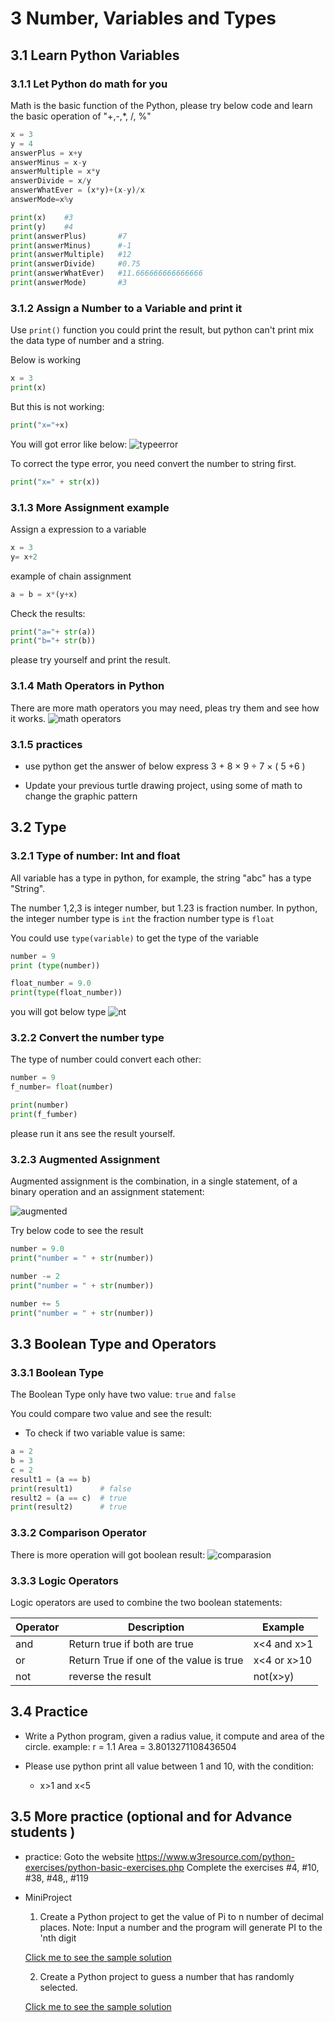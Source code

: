# 3 Number, Variables and Types

## 3.1 Learn Python Variables

### 3.1.1 Let Python do math for you

Math is the basic function of the Python, please try below code and learn the basic operation of "+,-,*, /, %"

```python
x = 3
y = 4
answerPlus = x+y
answerMinus = x-y
answerMultiple = x*y
answerDivide = x/y
answerWhatEver = (x*y)+(x-y)/x
answerMode=x%y

print(x)    #3
print(y)    #4
print(answerPlus)       #7
print(answerMinus)      #-1
print(answerMultiple)   #12
print(answerDivide)     #0.75
print(answerWhatEver)   #11.666666666666666
print(answerMode)       #3

```

### 3.1.2 Assign a Number to a Variable and print it

Use `print()` function you could print the result, but python can't print mix the data type of number and a string.

Below is working

```python
x = 3
print(x)
```

But this is not working:

```python
print("x="+x)
```

You will got error like below:
![typeerror](3.1.2_type_error.png)

To correct the type error, you need convert the number to string first.

```python
print("x=" + str(x))
```

### 3.1.3 More Assignment example

Assign a expression to a variable

```python
x = 3
y= x+2
```

example of chain assignment

```python
a = b = x*(y+x)
```

Check the results:

```python
print("a="+ str(a))
print("b="+ str(b))  
```

please try yourself and print the result.

### 3.1.4 Math Operators in Python

There are more math operators you may need, pleas try them and see how it works.
![math operators](./3.1.4_math_operators.png)

### 3.1.5 practices

- use python get the answer of below express
  3 + 8 × 9 ÷ 7 × ( 5 +6 )

- Update your previous turtle drawing project, using some of math to change the graphic pattern

## 3.2 Type

### 3.2.1 Type of number: Int and float

All variable has a type in python, for example, the string "abc" has a type "String".

The number 1,2,3 is integer number, but 1.23 is fraction number.
In python, the integer number type is `int` the fraction number type is `float`

You could use `type(variable)` to get the type of the variable

```python
number = 9
print (type(number))

float_number = 9.0
print(type(float_number))
```

you will got below type
![nt](3.2.1_numberType.png)

### 3.2.2 Convert the number type

The type of number could convert each other:

```python
number = 9
f_number= float(number)

print(number)
print(f_fumber)
```

please run it ans see the result yourself.

### 3.2.3 Augmented Assignment

Augmented assignment is the combination, in a single statement, of a binary operation and an assignment statement:

![augmented](./3.2.3_augmented_assigment.png)

Try below code to see the result

```python
number = 9.0
print("number = " + str(number))

number -= 2
print("number = " + str(number))

number += 5
print("number = " + str(number))
```

## 3.3 Boolean Type and Operators

### 3.3.1 Boolean Type

The Boolean Type only have two value: `true` and `false`

You could compare two value and see the result:

- To check if two variable value is same:

```python
a = 2
b = 3
c = 2
result1 = (a == b)
print(result1)      # false
result2 = (a == c)  # true
print(result2)      # true
```

### 3.3.2 Comparison Operator

There is more operation will got boolean result:
![comparasion](3.3.2_Comparsion.png)

### 3.3.3 Logic Operators

Logic operators are used to combine the two boolean statements:

| Operator | Description | Example |
| ------ | ------ | ------ |
| and   | Return true if both are true | x<4 and x>1 |
| or   | Return True if one of the value is true| x<4 or x>10 |
| not  | reverse the result | not(x>y) |

## 3.4 Practice

- Write a Python program, given a radius value, it compute and area of the circle.
   example:
   r = 1.1
   Area = 3.8013271108436504


- Please use python print all value between 1 and 10, with the condition:
   - x>1 and x<5

## 3.5 More practice (optional and for Advance students )

- practice: Goto the website
<https://www.w3resource.com/python-exercises/python-basic-exercises.php>
Complete the exercises  #4, #10, #38, #48,, #119

- MiniProject
  1. Create a Python project to get the value of Pi to n number of decimal places.
   Note: Input a number and the program will generate PI to the 'nth digit

   [Click me to see the sample solution](https://www.w3resource.com/projects/python/python-projects-1.php)

  2. Create a Python project to guess a number that has randomly selected.

   [Click me to see the sample solution](https://www.w3resource.com/projects/python/python-projects-3.php)